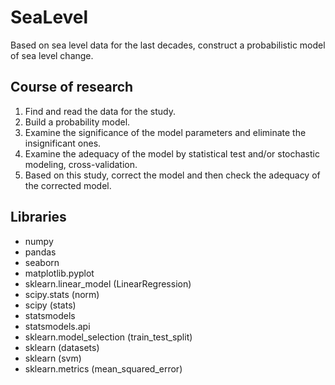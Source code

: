 # SeaLevel

Based on sea level data for the last decades, construct a probabilistic model of sea level change.

## Course of research
1.	Find and read the data for the study.
2.	Build a probability model.
3.	Examine the significance of the model parameters and eliminate the insignificant ones.
4.	Examine the adequacy of the model by statistical test and/or stochastic modeling, cross-validation.
5.	Based on this study, correct the model and then check the adequacy of the corrected model.

## Libraries
- numpy
- pandas
- seaborn
- matplotlib.pyplot
- sklearn.linear_model (LinearRegression)
- scipy.stats (norm)
- scipy (stats)
- statsmodels
- statsmodels.api
- sklearn.model_selection (train_test_split)
- sklearn (datasets)
- sklearn (svm)
- sklearn.metrics (mean_squared_error)
